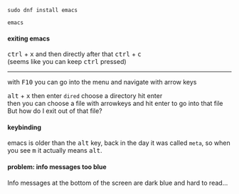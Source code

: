 ```
sudo dnf install emacs
```

```
emacs
```

#### exiting emacs

<kbd>ctrl</kbd> + <kbd>x</kbd> and then directly after that <kbd>ctrl</kbd> + <kbd>c</kbd>\
(seems like you can keep <kbd>ctrl</kbd> pressed)

***
with <kbd>F10</kbd> you can go into the menu and navigate with arrow keys

<kbd>alt</kbd> + <kbd>x</kbd> then enter `dired` choose a directory hit enter\
then you can choose a file with arrowkeys and hit enter to go into that file\
But how do I exit out of that file?

#### keybinding

emacs is older than the <kbd>alt</kbd> key, back in the day it was called `meta`, so when you see <kbd>m</kbd> it actually means <kbd>alt</kbd>.

#### problem: info messages too blue

Info messages at the bottom of the screen are dark blue and hard to read...
